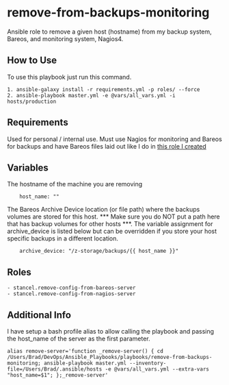 remove-from-backups-monitoring
=========

Ansible role to remove a given host (hostname) from my backup system, Bareos, and monitoring system, Nagios4.

How to Use
------------

To use this playbook just run this command.

	1. ansible-galaxy install -r requirements.yml -p roles/ --force
	2. ansible-playbook master.yml -e @vars/all_vars.yml -i hosts/production


Requirements
------------

Used for personal / internal use. Must use Nagios for monitoring and Bareos for backups and have Bareos files laid out like I do in [this role I created](https://github.com/stancel/add-job-to-bareos-director)

Variables
------------

The hostname of the machine you are removing
```
	host_name: ""
```
The Bareos Archive Device location (or file path) where the backups volumes are stored for this host. *** Make sure you do NOT put a path here that has backup volumes for other hosts ***. The variable assignment for archive_device is listed below but can be overridden if you store your host specific backups in a different location.

```
	archive_device: "/z-storage/backups/{{ host_name }}"
```

Roles
------------

	- stancel.remove-config-from-bareos-server	
	- stancel.remove-config-from-nagios-server	

Additional Info
------------

I have setup a bash profile alias to allow calling the playbook and passing the host_name of the server as the first parameter.

```
alias remove-server='function _remove-server() { cd /Users/Brad/DevOps/Ansible_Playbooks/playbooks/remove-from-backups-monitoring; ansible-playbook master.yml --inventory-file=/Users/Brad/.ansible/hosts -e @vars/all_vars.yml --extra-vars "host_name=$1"; };_remove-server'
```